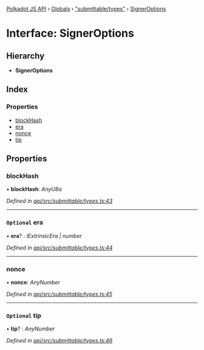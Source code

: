[Polkadot JS API](../README.md) › [Globals](../globals.md) › ["submittable/types"](../modules/_submittable_types_.md) › [SignerOptions](_submittable_types_.signeroptions.md)

# Interface: SignerOptions

## Hierarchy

* **SignerOptions**

## Index

### Properties

* [blockHash](_submittable_types_.signeroptions.md#blockhash)
* [era](_submittable_types_.signeroptions.md#optional-era)
* [nonce](_submittable_types_.signeroptions.md#nonce)
* [tip](_submittable_types_.signeroptions.md#optional-tip)

## Properties

###  blockHash

• **blockHash**: *AnyU8a*

*Defined in [api/src/submittable/types.ts:43](https://github.com/polkadot-js/api/blob/2dee50f019/packages/api/src/submittable/types.ts#L43)*

___

### `Optional` era

• **era**? : *IExtrinsicEra | number*

*Defined in [api/src/submittable/types.ts:44](https://github.com/polkadot-js/api/blob/2dee50f019/packages/api/src/submittable/types.ts#L44)*

___

###  nonce

• **nonce**: *AnyNumber*

*Defined in [api/src/submittable/types.ts:45](https://github.com/polkadot-js/api/blob/2dee50f019/packages/api/src/submittable/types.ts#L45)*

___

### `Optional` tip

• **tip**? : *AnyNumber*

*Defined in [api/src/submittable/types.ts:46](https://github.com/polkadot-js/api/blob/2dee50f019/packages/api/src/submittable/types.ts#L46)*
